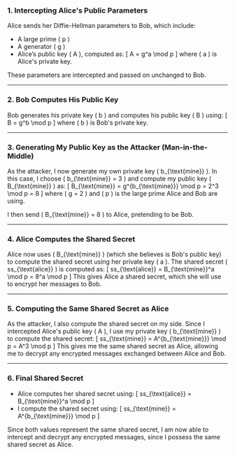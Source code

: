 ### 1. Intercepting Alice's Public Parameters

Alice sends her Diffie-Hellman parameters to Bob, which include:
- A large prime \( p \)
- A generator \( g \)
- Alice’s public key \( A \), computed as:
  \[
  A = g^a \mod p
  \]
  where \( a \) is Alice's private key.

These parameters are intercepted and passed on unchanged to Bob.

---

### 2. Bob Computes His Public Key

Bob generates his private key \( b \) and computes his public key \( B \) using:
\[
B = g^b \mod p
\]
where \( b \) is Bob's private key.

---

### 3. Generating My Public Key as the Attacker (Man-in-the-Middle)

As the attacker, I now generate my own private key \( b_{\text{mine}} \). In this case, I choose \( b_{\text{mine}} = 3 \) and compute my public key \( B_{\text{mine}} \) as:
\[
B_{\text{mine}} = g^{b_{\text{mine}}} \mod p = 2^3 \mod p = 8
\]
where \( g = 2 \) and \( p \) is the large prime Alice and Bob are using.

I then send \( B_{\text{mine}} = 8 \) to Alice, pretending to be Bob.

---

### 4. Alice Computes the Shared Secret

Alice now uses \( B_{\text{mine}} \) (which she believes is Bob's public key) to compute the shared secret using her private key \( a \). The shared secret \( ss_{\text{alice}} \) is computed as:
\[
ss_{\text{alice}} = B_{\text{mine}}^a \mod p = 8^a \mod p
\]
This gives Alice a shared secret, which she will use to encrypt her messages to Bob.

---

### 5. Computing the Same Shared Secret as Alice

As the attacker, I also compute the shared secret on my side. Since I intercepted Alice's public key \( A \), I use my private key \( b_{\text{mine}} \) to compute the shared secret:
\[
ss_{\text{mine}} = A^{b_{\text{mine}}} \mod p = A^3 \mod p
\]
This gives me the same shared secret as Alice, allowing me to decrypt any encrypted messages exchanged between Alice and Bob.

---

### 6. Final Shared Secret

- Alice computes her shared secret using:
  \[
  ss_{\text{alice}} = B_{\text{mine}}^a \mod p
  \]
- I compute the shared secret using:
  \[
  ss_{\text{mine}} = A^{b_{\text{mine}}} \mod p
  \]

Since both values represent the same shared secret, I am now able to intercept and decrypt any encrypted messages, since I possess the same shared secret as Alice.
